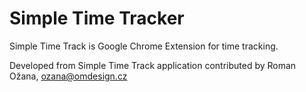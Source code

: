 # Simple Time Tracker

Simple Time Track is Google Chrome Extension for time tracking.

Developed from Simple Time Track application contributed by Roman Ožana, ozana@omdesign.cz
